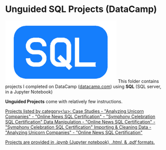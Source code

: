 # Unguided SQL Projects (DataCamp)  
![SQL Logo](../../../assets/SQL.png)
This folder contains projects I completed on DataCamp ([datacamp.com](datacamp.com)) using **SQL**
(SQL server, in a Jupyter Notebook)

**Unguided Projects** come with relatively few instructions.

<u>Projects listed by category<\u>:
   Case Studies
	- "Analyzing Unicorn Companies"
	- "Online News SQL Certification"
	- "Symphony Celebration SQL Certification"
   Data Manipulation
	- "Online News SQL Certification"
	- "Symphony Celebration SQL Certification"
   Importing & Cleaning Data
	- "Analyzing Unicorn Companies"
	- "Online News SQL Certification"


Projects are provided in *.ipynb* (Jupyter notebook), *.html*, & *.pdf* formats.
